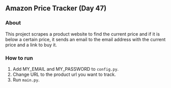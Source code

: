 ## Amazon Price Tracker (Day 47)
### About
This project scrapes a product website to find the current price and if it is below a certain price, it sends an email to the email address with the current price and a link to buy it. 

### How to run
1. Add MY_EMAIL and MY_PASSWORD to `config.py`.
2. Change URL to the product url you want to track. 
3. Run `main.py`.